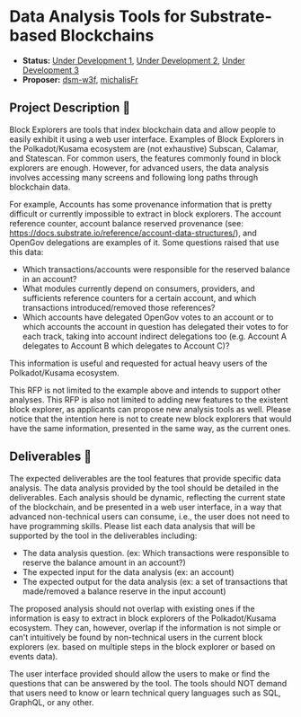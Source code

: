 # Data Analysis Tools for Substrate-based Blockchains

- **Status:** [Under Development 1](https://github.com/w3f/Grants-Program/pull/1716), [Under Development 2](https://github.com/w3f/Grants-Program/pull/1768), [Under Development 3](https://github.com/w3f/Grants-Program/pull/1883)
- **Proposer:** [dsm-w3f](https://github.com/dsm-w3f), [michalisFr](https://github.com/michalisFr)

## Project Description :page_facing_up:

Block Explorers are tools that index blockchain data and allow people to easily exhibit it using a web user interface. Examples of Block Explorers in the Polkadot/Kusama ecosystem are (not exhaustive) Subscan, Calamar, and Statescan. For common users, the features commonly found in block explorers are enough. However, for advanced users, the data analysis involves accessing many screens and following long paths through blockchain data.


For example, Accounts has some provenance information that is pretty difficult or currently impossible to extract in block explorers. The account reference counter, account balance reserved provenance (see: https://docs.substrate.io/reference/account-data-structures/), and OpenGov delegations are examples of it. Some questions raised that use this data:


- Which transactions/accounts were responsible for the reserved balance in an account?
- What modules currently depend on consumers, providers, and sufficients reference counters for a certain account, and which transactions introduced/removed those references?
- Which accounts have delegated OpenGov votes to an account or to which accounts the account in question has delegated their votes to for each track, taking into account indirect delegations too (e.g. Account A delegates to Account B which delegates to Account C)?

This information is useful and requested for actual heavy users of the Polkadot/Kusama ecosystem.

This RFP is not limited to the example above and intends to support other analyses. This RFP is also not limited to adding new features to the existent block explorer, as applicants can propose new analysis tools as well. Please notice that the intention here is not to create new block explorers that would have the same information, presented in the same way, as the current ones.

## Deliverables :nut_and_bolt:

The expected deliverables are the tool features that provide specific data analysis. The data analysis provided by the tool should be detailed in the deliverables. Each analysis should be dynamic, reflecting the current state of the blockchain, and be presented in a web user interface, in a way that advanced non-technical users can consume, i.e., the user does not need to have programming skills. Please list each data analysis that will be supported by the tool in the deliverables including:

- The data analysis question. (ex: Which transactions were responsible to reserve the balance amount in an account?)
- The expected input for the data analysis (ex: an account)
- The expected output for the data analysis (ex: a set of transactions that made/removed a balance reserve in the input account)


The proposed analysis should not overlap with existing ones if the information is easy to extract in block explorers of the Polkadot/Kusama ecosystem. They can, however, overlap if the information is not simple or can't intuitively be found by non-technical users in the current block explorers (ex. based on multiple steps in the block explorer or based on events data).

The user interface provided should allow the users to make or find the questions that can be answered by the tool. The tools should NOT demand that users need to know or learn technical query languages such as SQL, GraphQL, or any other.
